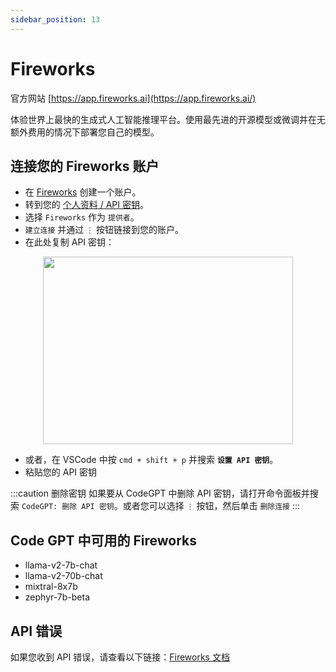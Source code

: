 ```yaml
---
sidebar_position: 13
---
```


# Fireworks
官方网站 [https://app.fireworks.ai](https://app.fireworks.ai/)

体验世界上最快的生成式人工智能推理平台。使用最先进的开源模型或微调并在无额外费用的情况下部署您自己的模型。

## 连接您的 Fireworks 账户
- 在 [Fireworks](https://app.fireworks.ai/login) 创建一个账户。
- 转到您的 [个人资料 / API 密钥](https://app.fireworks.ai/users?tab=apps)。
- 选择 `Fireworks` 作为 `提供者`。
- `建立连接` 并通过 `⋮` 按钮链接到您的账户。
- 在此处复制 API 密钥：

<p align="center">
      <img width="400" height="300" src="https://github.com/davila7/code-gpt-docs/assets/37567214/e2b9485f-d2d8-4c35-99f4-fecce81ffeb0" />
</p>
 
- 或者，在 VSCode 中按 `cmd + shift + p` 并搜索 **`设置 API 密钥`**。
- 粘贴您的 API 密钥

:::caution 删除密钥
如果要从 CodeGPT 中删除 API 密钥，请打开命令面板并搜索 `CodeGPT: 删除 API 密钥`。或者您可以选择 `⋮` 按钮，然后单击 `删除连接`
:::

## Code GPT 中可用的 Fireworks
- llama-v2-7b-chat
- llama-v2-70b-chat
- mixtral-8x7b
- zephyr-7b-beta

## API 错误
如果您收到 API 错误，请查看以下链接：[Fireworks 文档](https://readme.fireworks.ai/docs)


